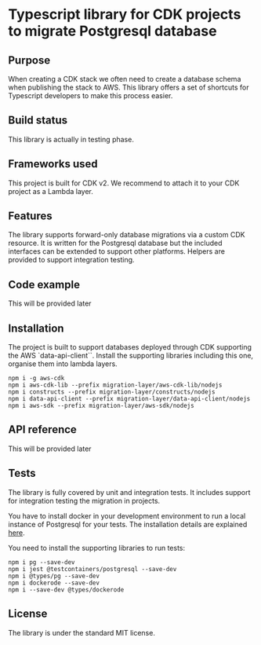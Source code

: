 # Typescript library for CDK projects to migrate Postgresql database

## Purpose

When creating a CDK stack we often need to create a database schema when publishing the stack to AWS. This library offers a set of shortcuts for Typescript developers to make this process easier.

## Build status

This library is actually in testing phase.

## Frameworks used

This project is built for CDK v2. We recommend to attach it to your CDK project as a Lambda layer. 

## Features

The library supports forward-only database migrations via a custom CDK resource. It is written for the Postgresql database but the included interfaces can be extended to support other platforms. Helpers are provided to support integration testing.

## Code example

This will be provided later

## Installation

The project is built to support databases deployed through CDK supporting the AWS `data-api-client``. Install the supporting libraries including this one, organise them into lambda layers.

```
npm i -g aws-cdk
npm i aws-cdk-lib --prefix migration-layer/aws-cdk-lib/nodejs
npm i constructs --prefix migration-layer/constructs/nodejs
npm i data-api-client --prefix migration-layer/data-api-client/nodejs
npm i aws-sdk --prefix migration-layer/aws-sdk/nodejs
```

## API reference

This will be provided later

## Tests

The library is fully covered by unit and integration tests. It includes support for integration testing the migration in projects.

You have to install docker in your development environment to run a local instance of Postgresql for your tests. The installation details are explained [here](https://java.testcontainers.org/supported_docker_environment/).

You need to install the supporting libraries to run tests:

```
npm i pg --save-dev
npm i jest @testcontainers/postgresql --save-dev
npm i @types/pg --save-dev
npm i dockerode --save-dev
npm i --save-dev @types/dockerode
```

## License

The library is under the standard MIT license.